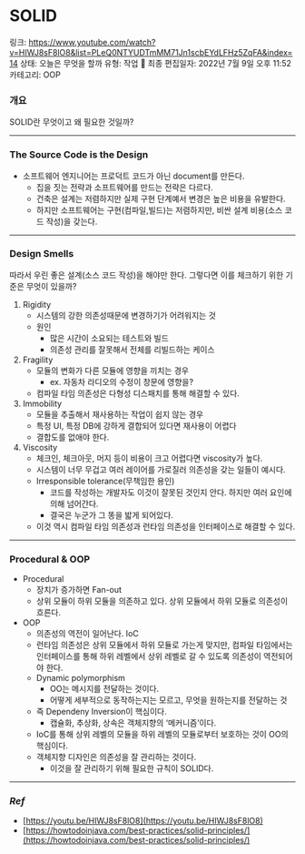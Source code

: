 # SOLID

링크: https://www.youtube.com/watch?v=HIWJ8sF8lO8&list=PLeQ0NTYUDTmMM71Jn1scbEYdLFHz5ZqFA&index=14
상태: 오늘은 무엇을 할까
유형: 작업 🔨
최종 편집일자: 2022년 7월 9일 오후 11:52
카테고리: OOP

### 개요

SOLID란 무엇이고 왜 필요한 것일까?

---

### The Source Code is the Design

- 소프트웨어 엔지니어는 프로덕트 코드가 아닌 document를 만든다.
    - 집을 짓는 전략과 소프트웨어를 만드는 전략은 다르다.
    - 건축은 설계는 저렴하지만 실제 구현 단계예서 변경은 높은 비용을 유발한다.
    - 하지만 소프트웨어는 구현(컴파일,빌드)는 저렴하지만, 비싼 설계 비용(소스 코드 작성)을 갖는다.

---

### Design Smells

따라서 우린 좋은 설계(소스 코드 작성)을 해야만 한다. 그렇다면 이를 체크하기 위한 기준은 무엇이 있을까?

1. Rigidity
    - 시스템의 강한 의존성때문에 변경하기가 어려워지는 것
    - 원인
        - 많은 시간이 소요되는 테스트와 빌드
        - 의존성 관리를 잘못해서 전체를 리빌드하는 케이스
2. Fragility
    - 모듈의 변화가 다른 모듈에 영향을 끼치는 경우
        - ex. 자동차 라디오의 수정이 창문에 영향을?
    - 컴파일 타임 의존성은 다형성 디스패치를 통해 해결할 수 있다.
3. Immobility
    - 모듈을 추출해서 재사용하는 작업이 쉽지 않는 경우
    - 특정 UI, 특정 DB에 강하게 결합되어 있다면 재사용이 어렵다
    - 결합도를 없애야 한다.
4. Viscosity
    - 체크인, 체크아웃, 머지 등이 비용이 크고 어렵다면 viscosity가 높다.
    - 시스템이 너무 무겁고 여러 레이어를 가로질러 의존성을 갖는 일들이 예시다.
    - Irresponsible tolerance(무책임한 용인)
        - 코드를 작성하는 개발자도 이것이 잘못된 것인지 안다. 하지만 여러 요인에 의해 넘어간다.
        - 결국은 누군가 그 똥을 밟게 되어있다.
    - 이것 역시 컴파일 타임 의존성과 런타임 의존성을 인터페이스로 해결할 수 있다.

---

### Procedural & OOP

- Procedural
    - 장치가 증가하면 Fan-out
    - 상위 모듈이 하위 모듈을 의존하고 있다. 상위 모듈에서 하위 모듈로 의존성이 흐른다.
- OOP
    - 의존성의 역전이 일어난다. IoC
    - 런타임 의존성은 상위 모듈에서 하위 모듈로 가는게 맞지만, 컴파일 타임에서는 인터페이스를 통해 하위 레벨에서 상위 레벨로 갈 수 있도록 의존성이 역전되어야 한다.
    - Dynamic polymorphism
        - OO는 메시지를 전달하는 것이다.
        - 어떻게 세부적으로 동작하는지는 모르고, 무엇을 원하는지를 전달하는 것
    - 즉 Dependeny Inversion이 핵심이다.
        - 캡슐화, 추상화, 상속은 객체지향의 ‘메커니즘’이다.
    - IoC를 통해 상위 레벨의 모듈을 하위 레벨의 모듈로부터 보호하는 것이 OO의 핵심이다.
    - 객체지향 디자인은 의존성을 잘 관리하는 것이다.
        - 이것을 잘 관리하기 위해 필요한 규칙이 SOLID다.

---

### *Ref*

- [https://youtu.be/HIWJ8sF8lO8](https://youtu.be/HIWJ8sF8lO8)
- [https://howtodoinjava.com/best-practices/solid-principles/](https://howtodoinjava.com/best-practices/solid-principles/)